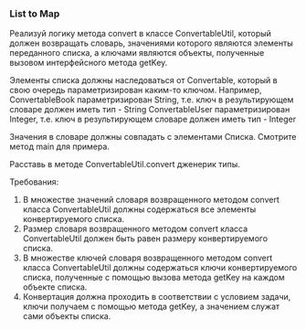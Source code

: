 
### List to Map

Реализуй логику метода convert в классе ConvertableUtil, который должен возвращать словарь,
значениями которого являются элементы переданного cписка,
а ключами являются объекты, полученные вызовом интерфейсного метода getKey.

Элементы cписка должны наследоваться от Convertable, который в свою очередь параметризирован каким-то ключом.
Например, ConvertableBook параметризирован String, т.е. ключ в результирующем словаре должен иметь тип - String
ConvertableUser параметризирован Integer, т.е. ключ в результирующем словаре должен иметь тип - Integer

Значения в словаре должны совпадать с элементами Списка.
Смотрите метод main для примера.

Расставь в методе ConvertableUtil.convert дженерик типы.


Требования:
1.	В множестве значений словаря возвращенного методом convert класса ConvertableUtil должны содержаться все элементы конвертируемого списка.
2.	Размер словаря возвращенного методом convert класса ConvertableUtil должен быть равен размеру конвертируемого списка.
3.	В множестве ключей словаря возвращенного методом convert класса ConvertableUtil должны содержаться ключи конвертируемого списка, полученные с помощью вызова метода getKey на каждом объекте списка.
4.	Конвертация должна проходить в соответствии с условием задачи, ключи получаем с помощью метода getKey, а значением служат сами объекты списка.


